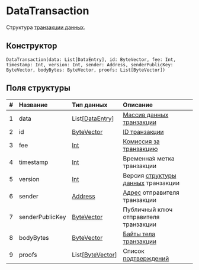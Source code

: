 # DataTransaction

Структура [транзакции данных](/blockchain/transaction-type/data-transaction.md).

## Конструктор

``` ride
DataTransaction(data: List[DataEntry], id: ByteVector, fee: Int, timestamp: Int, version: Int, sender: Address, senderPublicKey: ByteVector, bodyBytes: ByteVector, proofs: List[ByteVector])
```

## Поля структуры

| # | Название | Тип данных | Описание |
| :--- | :--- | :--- | :--- |
| 1 | data | List[[DataEntry](/ride/structures/common-structures/data-entry.md)] | [Массив данных транзакции](/blockchain/transaction-type/data-transaction.md) |
| 2 | id | [ByteVector](/ride/data-types/byte-vector.md) | [ID транзакции](/blockchain/transaction/transaction-id.md) |
| 3 | fee | [Int](/ride/data-types/int.md) | [Комиссия за транзакцию](/blockchain/transaction-fee.md) |
| 4 | timestamp | [Int](/ride/data-types/int.md) | Временна́я метка транзакции |
| 5 | version | [Int](/ride/data-types/int.md) | Версия [структуры данных](/blockchain/transaction-data-structure.md) транзакции |
| 6 | sender | [Address](/ride/structures/common-structures/address.md) | [Адрес](/blockchain/address.md) отправителя транзакции |
| 7 | senderPublicKey | [ByteVector](/ride/data-types/byte-vector.md) | Публичный ключ отправителя транзакции |
| 8 | bodyBytes | [ByteVector](/ride/data-types/byte-vector.md) | [Байты тела транзакции](/blockchain/transaction/transaction-body-bytes.md) |
| 9 | proofs | List[[ByteVector](/ride/data-types/byte-vector.md)] | Список [подтверждений](/blockchain/transaction-proof.md) |
